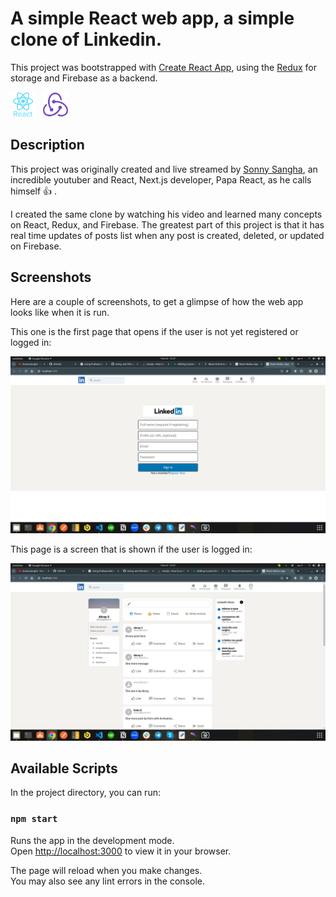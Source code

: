 # A simple React web app, a simple clone of Linkedin.

This project was bootstrapped with [Create React App](https://github.com/facebook/create-react-app), using the [Redux](https://redux.js.org/) for storage and Firebase as a backend.

<div>
  <img src="https://github.com/devicons/devicon/blob/master/icons/react/react-original-wordmark.svg" title="React" alt="React" width="40" height="40"/>&nbsp;&nbsp;
  <img src="https://github.com/devicons/devicon/blob/master/icons/redux/redux-original.svg" title="Redux" alt="Redux " width="40" height="40"/>&nbsp;&nbsp;
</div>

## Description

This project was originally created and live streamed by [Sonny Sangha](https://www.youtube.com/@SonnySangha/), an incredible youtuber and React, Next.js developer, Papa React, as he calls himself :+1: .

I created the same clone by watching his video and learned many concepts on React, Redux, and Firebase.
The greatest part of this project is that it has real time updates of posts list when any post is created, deleted, or updated on Firebase.

## Screenshots

Here are a couple of screenshots, to get a glimpse of how the web app looks like when it is run.

This one is the first page that opens if the user is not yet registered or logged in:

![Register / Login screen](src/assets/screenshot_register_login.png)

This page is a screen that is shown if the user is logged in:

![Main Logged in screen](src/assets/screenshot_dashboard.png)

## Available Scripts

In the project directory, you can run:

### `npm start`

Runs the app in the development mode.\
Open [http://localhost:3000](http://localhost:3000) to view it in your browser.

The page will reload when you make changes.\
You may also see any lint errors in the console.

